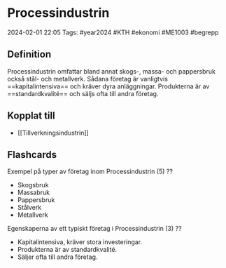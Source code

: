 # Processindustrin

2024-02-01 22:05
Tags: #year2024 #KTH #ekonomi #ME1003 #begrepp

## Definition

Processindustrin omfattar bland annat skogs-, massa- och pappersbruk också stål- och metallverk. Sådana företag är vanligtvis ==kapitalintensiva== och kräver dyra anläggningar. Produkterna är av ==standardkvalité== och säljs ofta till andra företag.

## Kopplat till

- [[Tillverkningsindustrin]]

## Flashcards

Exempel på typer av företag inom Processindustrin (5)
??
- Skogsbruk
- Massabruk
- Pappersbruk
- Stålverk
- Metallverk
<!--SR:!2024-02-10,2,250!2024-02-06,4,272-->

Egenskaperna av ett typiskt företag i Processindustrin (3)
??
- Kapitalintensiva, kräver stora investeringar.
- Produkterna är av standardkvalité.
- Säljer ofta till andra företag.
<!--SR:!2024-02-09,1,235!2000-01-01,1,250-->
